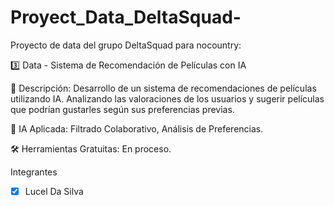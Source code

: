 # Proyect_Data_DeltaSquad-
Proyecto de data del grupo DeltaSquad para nocountry:

3️⃣ Data - Sistema de Recomendación de Películas con IA

🎥 Descripción: Desarrollo de un sistema de recomendaciones de películas utilizando IA. Analizando las valoraciones de los usuarios y sugerir películas que podrían gustarles según sus preferencias previas.

🤖 IA Aplicada: Filtrado Colaborativo, Análisis de Preferencias.

🛠️ Herramientas Gratuitas: En proceso.

Integrantes
- [X] Lucel Da Silva

